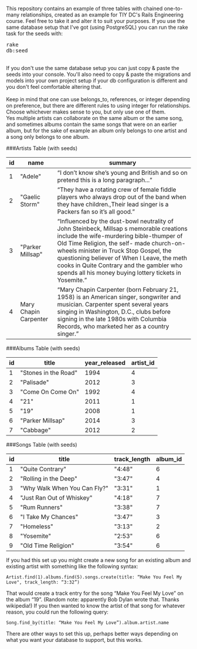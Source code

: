 This repository contains an example of three tables with chained one-to-many relationships, created as an example for TIY DC's Rails Engineering course.  Feel free to take it and alter it to suit your purposes.  If you use the same database setup that I've got (using PostgreSQL) you can run the rake task for the seeds with: <pre>rake db:seed</pre>  
If you don't use the same database setup you can just copy & paste the seeds into your console.  You'll also need to copy & paste the migrations and models into your own project setup if your db configuration is different and you don't feel comfortable altering that.  
<br>  Keep in mind that one can use belongs_to, references, or integer depending on preference, but there are different rules to using integer for relationships.  Choose whichever makes sense to you, but only use one of them.
<br>
Yes multiple artists can collaborate on the same album or the same song, and sometimes albums contain the same songs that were on an earlier album, but for the sake of example an album only belongs to one artist and a song only belongs to one album.

###Artists Table (with seeds)  

| id | name                  | summary                                                                                                                                                                                                                                                                                                                                                                         |
|----|-----------------------|---------------------------------------------------------------------------------------------------------------------------------------------------------------------------------------------------------------------------------------------------------------------------------------------------------------------------------------------------------------------------------|
| 1  | "Adele"               | “I don’t know she’s young and British and so on pretend this is a long paragraph...”                                                                                                                                                                                                                                                                                            |
| 2  | "Gaelic Storm"        | “They have a rotating crew of female fiddle players who always drop out of the band when they have children.,Their lead singer is a Packers fan so it’s all good.”                                                                                                                                                                                                              |
| 3  | "Parker Millsap"      | “Influenced by the dust-bowl neutrality of John Steinbeck, Millsap s memorable creations include the wife-murdering bible-thumper of Old Time Religion, the self- made church-on-wheels minister in Truck Stop Gospel, the questioning believer of When I Leave, the meth cooks in Quite Contrary and the gambler who spends all his money buying lottery tickets in Yosemite.” |
| 4  | Mary Chapin Carpenter | “Mary Chapin Carpenter (born February 21, 1958) is an American singer, songwriter and musician. Carpenter spent several years singing in Washington, D.C., clubs before signing in the late 1980s with Columbia Records, who marketed her as a country singer.”                                                                                                                 |
  
###Albums Table (with seeds)  

| id | title                | year_released | artist_id |
|----|----------------------|---------------|-----------|
| 1  | "Stones in the Road" | 1994          | 4         |
| 2  | "Palisade"           | 2012          | 3         |
| 3  | "Come On Come On"    | 1992          | 4         |
| 4  | "21"                 | 2011          | 1         |
| 5  | "19"                 | 2008          | 1         |
| 6  | "Parker Millsap"     | 2014          | 3         |
| 7  | "Cabbage"            | 2012          | 2         |

###Songs Table (with seeds)  

| id | title                        | track_length | album_id |
|----|------------------------------|--------------|----------|
| 1  | "Quite Contrary"             | "4:48"       | 6        |
| 2  | "Rolling in the Deep"        | "3:47"       | 4        |
| 3  | "Why Walk When You Can Fly?" | "3:31"       | 1        |
| 4  | "Just Ran Out of Whiskey"    | "4:18"       | 7        |
| 5  | "Rum Runners"                | "3:38"       | 7        |
| 6  | "I Take My Chances"          | "3:47"       | 3        |
| 7  | "Homeless"                   | "3:13"       | 2        |
| 8  | "Yosemite"                   | "2:53"       | 6        |
| 9  | "Old Time Religion"          | "3:54"       | 6        |

If you had this set up you might create a new song for an existing album and existing artist with something like the following syntax:

	Artist.find(1).albums.find(5).songs.create(title: “Make You Feel My Love", track_length: “3:32”)

That would create a track entry for the song “Make You Feel My Love” on the album “19”.  (Random note: apparently Bob Dylan wrote that.  Thanks wikipedia!)  If you then wanted to know the artist of that song for whatever reason, you could run the following query:

	Song.find_by(title: “Make You Feel My Love”).album.artist.name

There are other ways to set this up, perhaps better ways depending on what you want your database to support, but this works.
